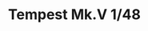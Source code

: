 ---
title: "Tempest Mk.V 1/48"
price: 9300 
desc: "ROYAL CLASS, Tempest Mk.V 1/48, razmera: 1/48"
img_path: "/assets/img/R0018.jpg"
brand: AMMO
available: false
special_offer: false
new: false
soon: false
cat: "Plasticne-Makete"
subcat: "PM-EDUARD"
subsubcat: ""
sifra: "R0018"
---